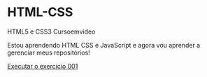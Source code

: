 # HTML-CSS
 HTML5 e CSS3 Cursoemvideo 

 Estou aprendendo HTML CSS e JavaScript e agora vou aprender a gerenciar meus repositórios!

<a href="https://douglaschmitzz.github.io/HTML-CSS/exercicios/ex001/index.html">Executar o exercicio 001</a>
